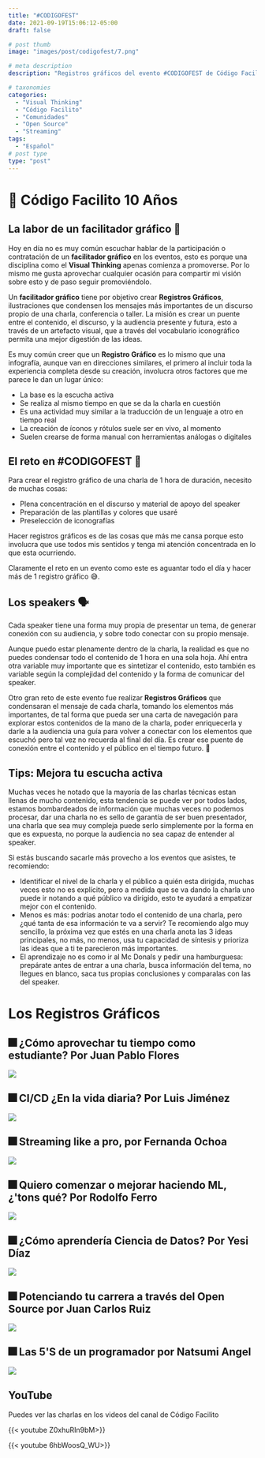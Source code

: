 ```yaml
---
title: "#CODIGOFEST"
date: 2021-09-19T15:06:12-05:00
draft: false

# post thumb
image: "images/post/codigofest/7.png"

# meta description
description: "Registros gráficos del evento #CODIGOFEST de Código Facilito"

# taxonomies
categories:
  - "Visual Thinking"
  - "Código Facilito"
  - "Comunidades"
  - "Open Source"
  - "Streaming"
tags:
  - "Español"
# post type
type: "post"
---
```


# 🎂 Código Facilito 10 Años

## La labor de un facilitador gráfico 🎨

Hoy en día no es muy común escuchar hablar de la participación o contratación de un **facilitador gráfico** en los eventos, esto es porque una disciplina como el **Visual Thinking** apenas comienza a promoverse. Por lo mismo me gusta aprovechar cualquier ocasión para compartir mi visión sobre esto y de paso seguir promoviéndolo.

Un **facilitador gráfico** tiene por objetivo crear **Registros Gráficos**, ilustraciones que condensen los mensajes más importantes de un discurso propio de una charla, conferencia o taller. La misión es crear un puente entre el contenido, el discurso, y la audiencia presente y futura, esto a través de un artefacto visual, que a través del vocabulario iconográfico permita una mejor digestión de las ideas.

Es muy común creer que un **Registro Gráfico** es lo mismo que una infografía, aunque van en direcciones similares, el primero al incluir toda la experiencia completa desde su creación, involucra otros factores que me parece le dan un lugar único:

- La base es la escucha activa
- Se realiza al mismo tiempo en que se da la charla en cuestión
- Es una actividad muy similar a la traducción de un lenguaje a otro en tiempo real
- La creación de íconos y rótulos suele ser en vivo, al momento
- Suelen crearse de forma manual con herramientas análogas o digitales

## El reto en #CODIGOFEST 🎯

Para crear el registro gráfico de una charla de 1 hora de duración, necesito de muchas cosas:

- Plena concentración en el discurso y material de apoyo del speaker
- Preparación de las plantillas y colores que usaré
- Preselección de iconografías

Hacer registros gráficos es de las cosas que más me cansa porque esto involucra que use todos mis sentidos y tenga mi atención concentrada en lo que esta ocurriendo.

Claramente el reto en un evento como este es aguantar todo el día y hacer más de 1 registro gráfico 😅.

## Los speakers 🗣

Cada speaker tiene una forma muy propia de presentar un tema, de generar conexión con su audiencia, y sobre todo conectar con su propio mensaje.

Aunque puedo estar plenamente dentro de la charla, la realidad es que no puedes condensar todo el contenido de 1 hora en una sola hoja. Ahí entra otra variable muy importante que es sintetizar el contenido, esto también es variable según la complejidad del contenido y la forma de comunicar del speaker.

  Otro gran reto de este evento fue realizar **Registros Gráficos** que condensaran el mensaje de cada charla, tomando los elementos más importantes, de tal forma que pueda ser una carta de navegación para explorar estos contenidos de la mano de la charla, poder enriquecerla y darle a la audiencia una guía para volver a conectar con los elementos que escuchó pero tal vez no recuerda al final del día. Es crear ese puente de conexión entre el contenido y el público en el tiempo futuro. 💖

## Tips: Mejora tu escucha activa

Muchas veces he notado que la mayoría de las charlas técnicas estan llenas de mucho contenido, esta tendencia se puede ver por todos lados, estamos bombardeados de información que muchas veces no podemos procesar, dar una charla no es sello de garantía de ser buen presentador, una charla que sea muy compleja puede serlo simplemente por la forma en que es expuesta, no porque la audiencia no sea capaz de entender al speaker.

Si estás buscando sacarle más provecho a los eventos que asistes, te recomiendo:

- Identificar el nivel de la charla y el público a quién esta dirigida, muchas veces esto no es explícito, pero a medida que se va dando la charla uno puede ir notando a qué público va dirigido, esto te ayudará a empatizar mejor con el contenido.
- Menos es más: podrías anotar todo el contenido de una charla, pero ¿qué tanta de esa información te va a servir? Te recomiendo algo muy sencillo, la próxima vez que estés en una charla anota las 3 ideas principales, no más, no menos, usa tu capacidad de síntesis y prioriza las ideas que a ti te parecieron más importantes.
- El aprendizaje no es como ir al Mc Donals y pedir una hamburguesa: prepárate antes de entrar a una charla, busca información del tema, no llegues en blanco, saca tus propias conclusiones y comparalas con las del speaker.

# Los Registros Gráficos

## 🎆 ¿Cómo aprovechar tu tiempo como estudiante? Por Juan Pablo Flores

![](../../images/post/codigofest/1.png)

## 🎆 CI/CD ¿En la vida diaria? Por Luis Jiménez

![](../../images/post/codigofest/2.png)

## 🎆 Streaming like a pro, por Fernanda Ochoa

![](../../images/post/codigofest/3.png)

## 🎆 Quiero comenzar o mejorar haciendo ML, ¿'tons qué? Por Rodolfo Ferro

![](../../images/post/codigofest/4.png)

## 🎆 ¿Cómo aprendería Ciencia de Datos? Por Yesi Díaz

![](../../images/post/codigofest/5.png)

## 🎆 Potenciando tu carrera a través del Open Source por Juan Carlos Ruiz

![](../../images/post/codigofest/6.png)

## 🎆 Las 5'S de un programador por Natsumi Angel

![](../../images/post/codigofest/7.png)

## YouTube

Puedes ver las charlas en los videos del canal de Código Facilito

{{< youtube Z0xhuRIn9bM>}}

{{< youtube 6hbWoosQ_WU>}}
